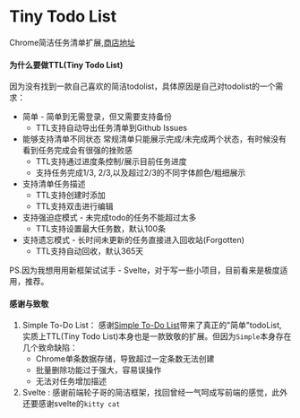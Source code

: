 # Tiny Todo List

Chrome简洁任务清单扩展,[商店地址](https://chrome.google.com/webstore/detail/pnifhdgjgkedllddoiehniiddnpccben)




####  为什么要做TTL(Tiny Todo List)

因为没有找到一款自己喜欢的简洁todolist，具体原因是自己对todolist的一个需求：

* 简单 - 简单到无需登录，但又需要支持备份
  * TTL支持自动导出任务清单到Github Issues
* 能够支持清单不同状态
  常规清单只能展示完成/未完成两个状态，有时候没有看到任务完成会有很强的挫败感
  * TTL支持通过进度条控制/展示目前任务进度
  * 支持任务完成1/3, 2/3,以及超过2/3的不同字体颜色/粗细展示
* 支持清单任务描述
  * TTL支持创建时添加
  * TTL支持双击进行编辑
* 支持强迫症模式 - 未完成todo的任务不能超过太多
  * TTL支持设置最大任务数，默认100条
* 支持遗忘模式 - 长时间未更新的任务直接进入回收站(Forgotten)
  * TTL支持自动回收，默认365天

PS.因为我想用用新框架试试手 - Svelte，对于写一些小项目，目前看来是极度适用，推荐。



#### 感谢与致敬

1. Simple To-Do List： 感谢[Simple To-Do List](https://chrome.google.com/webstore/detail/simple-to-do-list/jimdhomgkpmmhhcegiebdajlkmjgikaf)带来了真正的"简单"todoList, 实质上TTL(Tiny Todo List)本身也是一款致敬的扩展。但因为`Simple`本身存在几个致命缺陷：
   * Chrome单条数据存储，导致超过一定条数无法创建
   * 批量删除功能过于强大，容易误操作
   * 无法对任务增加描述
2. Svelte : 感谢前端轮子哥的简洁框架，找回曾经一气呵成写前端的感觉，此外还要感谢svelte的`kitty cat`